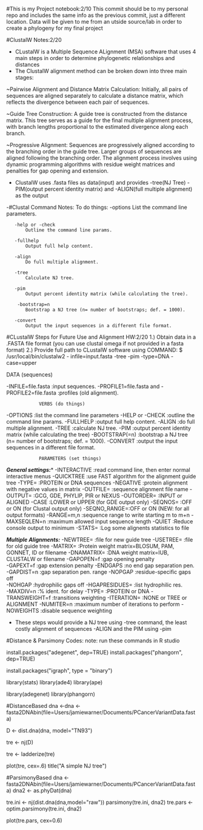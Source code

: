 #This is my Project notebook:2/10
This commit should be to my personal repo and includes the same info as the previous commit, just a different location. 
Data will be given to me from an utside source/lab in order to create a phylogeny for my final project

#ClustalW Notes:2/20
- CLustalW is a Multiple Sequence ALignment (MSA) software that uses 4 main steps in order to determine phylogenetic relationships and distances
- The ClustalW alignment method can be broken down into three main stages:

~Pairwise Alignment and Distance Matrix Calculation: Initially, all pairs of sequences are aligned separately to calculate a distance matrix, which reflects the divergence between each pair of sequences.

~Guide Tree Construction: A guide tree is constructed from the distance matrix. This tree serves as a guide for the final multiple alignment process, with branch lengths proportional to the estimated divergence along each branch.

~Progressive Alignment: Sequences are progressively aligned according to the branching order in the guide tree. Larger groups of sequences are aligned following the branching order. The alignment process involves using dynamic programming algorithms with residue weight matrices and penalties for gap opening and extension.

- ClustalW uses .fasta files as data(input) and provides -tree(NJ Tree) -PIM(output percent identity matrix) and -ALIGN(full multiple alignment) as the output

-#Clustal Command Notes:
To do things:
       -options
           List the command line parameters.

       -help or -check
           Outline the command line params.

       -fullhelp
           Output full help content.

       -align
           Do full multiple alignment.

       -tree
           Calculate NJ tree.

       -pim
           Output percent identity matrix (while calculating the tree).

        -bootstrap=n
           Bootstrap a NJ tree (n= number of bootstraps; def. = 1000).

       -convert
           Output the input sequences in a different file format.

#CLustalW Steps for Future Use and Alignment HW:2/20
1.) Obtain data in a .FASTA file format (you can use clustal omega if not provided in a fasta format)
2.) Provide full path to CLustalW software using COMMAND: $ /usr/local/bin/clustalw2 - infile=input.fasta -tree -pim -type=DNA -case=upper

DATA (sequences)

-INFILE=file.fasta                             :input sequences.
-PROFILE1=file.fasta  and  -PROFILE2=file.fasta  :profiles (old alignment).


                VERBS (do things)

-OPTIONS            :list the command line parameters
-HELP  or -CHECK    :outline the command line params.
-FULLHELP           :output full help content.
-ALIGN              :do full multiple alignment.
-TREE               :calculate NJ tree.
-PIM                :output percent identity matrix (while calculating the tree)
-BOOTSTRAP(=n)      :bootstrap a NJ tree (n= number of bootstraps; def. = 1000).
-CONVERT            :output the input sequences in a different file format.

                PARAMETERS (set things)

***General settings:****
-INTERACTIVE :read command line, then enter normal interactive menus
-QUICKTREE   :use FAST algorithm for the alignment guide tree
-TYPE=       :PROTEIN or DNA sequences
-NEGATIVE    :protein alignment with negative values in matrix
-OUTFILE=    :sequence alignment file name
-OUTPUT=     :GCG, GDE, PHYLIP, PIR or NEXUS
-OUTORDER=   :INPUT or ALIGNED
-CASE        :LOWER or UPPER (for GDE output only)
-SEQNOS=     :OFF or ON (for Clustal output only)
-SEQNO_RANGE=:OFF or ON (NEW: for all output formats)
-RANGE=m,n   :sequence range to write starting m to m+n
-MAXSEQLEN=n :maximum allowed input sequence length
-QUIET       :Reduce console output to minimum
-STATS=      :Log some alignents statistics to file

***Multiple Alignments:***
-NEWTREE=      :file for new guide tree
-USETREE=      :file for old guide tree
-MATRIX=       :Protein weight matrix=BLOSUM, PAM, GONNET, ID or filename
-DNAMATRIX=    :DNA weight matrix=IUB, CLUSTALW or filename
-GAPOPEN=f     :gap opening penalty        
-GAPEXT=f      :gap extension penalty
-ENDGAPS       :no end gap separation pen. 
-GAPDIST=n     :gap separation pen. range
-NOPGAP        :residue-specific gaps off  
-NOHGAP        :hydrophilic gaps off
-HGAPRESIDUES= :list hydrophilic res.    
-MAXDIV=n      :% ident. for delay
-TYPE=         :PROTEIN or DNA
-TRANSWEIGHT=f :transitions weighting
-ITERATION=    :NONE or TREE or ALIGNMENT
-NUMITER=n     :maximum number of iterations to perform
-NOWEIGHTS     :disable sequence weighting

- These steps would provide a NJ tree using -tree command, the least costly alignment of sequences -ALIGN and the PIM using -pim

#Distance & Parsimony Codes:
note: run these commands in R studio 


install.packages("adegenet", dep=TRUE)
install.packages("phangorn", dep=TRUE)

install.packages("igraph", type = "binary")

library(stats)
library(ade4)
library(ape)

library(adegenet)
library(phangorn)

#DistanceBased
dna <-dna <- fasta2DNAbin(file=Users/jamiewarner/Documents/PCancerVariantData.fasta)


D <- dist.dna(dna, model="TN93")

tre <- nj(D)

tre <- ladderize(tre)

plot(tre, cex=.6)
title("A simple NJ tree")

#ParsimonyBased
dna <- fasta2DNAbin(file=Users/jamiewarner/Documents/PCancerVariantData.fasta)
dna2 <- as.phyDat(dna)

tre.ini <- nj(dist.dna(dna,model="raw"))
parsimony(tre.ini, dna2)
tre.pars <- optim.parsimony(tre.ini, dna2)


plot(tre.pars, cex=0.6)



